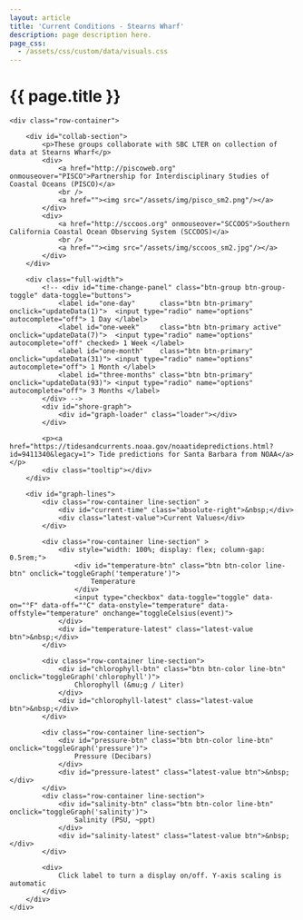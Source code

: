 ```yaml
---
layout: article
title: 'Current Conditions - Stearns Wharf'
description: page description here.
page_css:
  - /assets/css/custom/data/visuals.css
---
```


<div id="graph-container">
    <h1>{{ page.title }}</h1>

    <div class="row-container">

        <div id="collab-section">
            <p>These groups collaborate with SBC LTER on collection of data at Stearns Wharf</p>
            <div>
                <a href="http://piscoweb.org" onmouseover="PISCO">Partnership for Interdisciplinary Studies of Coastal Oceans (PISCO)</a>
                <br />
                <a href=""><img src="/assets/img/pisco_sm2.png"/></a>
            </div>
            <div>
                <a href="http://sccoos.org" onmouseover="SCCOOS">Southern California Coastal Ocean Observing System (SCCOOS)</a>
                <br />
                <a href=""><img src="/assets/img/sccoos_sm2.jpg"/></a>
            </div>
        </div>

        <div class="full-width">
            <!-- <div id="time-change-panel" class="btn-group btn-group-toggle" data-toggle="buttons">
                <label id="one-day"      class="btn btn-primary"        onclick="updateData(1)">  <input type="radio" name="options" autocomplete="off"> 1 Day </label>
                <label id="one-week"     class="btn btn-primary active" onclick="updateData(7)">  <input type="radio" name="options" autocomplete="off" checked> 1 Week </label>
                <label id="one-month"    class="btn btn-primary"        onclick="updateData(31)"> <input type="radio" name="options" autocomplete="off"> 1 Month </label>
                <label id="three-months" class="btn btn-primary"        onclick="updateData(93)"> <input type="radio" name="options" autocomplete="off"> 3 Months </label>
            </div> -->
            <div id="shore-graph">
                <div id="graph-loader" class="loader"></div>
            </div>

            <p><a href="https://tidesandcurrents.noaa.gov/noaatidepredictions.html?id=9411340&legacy=1"> Tide predictions for Santa Barbara from NOAA</a></p>
            <div class="tooltip"></div>
        </div>

        <div id="graph-lines">
            <div class="row-container line-section" >
                <div id="current-time" class="absolute-right">&nbsp;</div>
                <div class="latest-value">Current Values</div>
            </div>

            <div class="row-container line-section" >
                <div style="width: 100%; display: flex; column-gap: 0.5rem;">
                    <div id="temperature-btn" class="btn btn-color line-btn" onclick="toggleGraph('temperature')">
                        Temperature
                    </div>
                    <input type="checkbox" data-toggle="toggle" data-on="°F" data-off="°C" data-onstyle="temperature" data-offstyle="temperature" onchange="toggleCelsius(event)">
                </div>
                <div id="temperature-latest" class="latest-value btn">&nbsp;</div>
            </div>

            <div class="row-container line-section">
                <div id="chlorophyll-btn" class="btn btn-color line-btn" onclick="toggleGraph('chlorophyll')">
                    Chlorophyll (&mu;g / Liter)
                </div>
                <div id="chlorophyll-latest" class="latest-value btn">&nbsp;</div>
            </div>

            <div class="row-container line-section">
                <div id="pressure-btn" class="btn btn-color line-btn" onclick="toggleGraph('pressure')">
                    Pressure (Decibars)
                </div>
                <div id="pressure-latest" class="latest-value btn">&nbsp;</div>
            </div>
            <div class="row-container line-section">
                <div id="salinity-btn" class="btn btn-color line-btn" onclick="toggleGraph('salinity')">
                    Salinity (PSU, ~ppt)
                </div>
                <div id="salinity-latest" class="latest-value btn">&nbsp;</div>
            </div>

            <div>
                Click label to turn a display on/off. Y-axis scaling is automatic
            </div>
        </div>
    </div>
</div>

<script src="https://code.highcharts.com/stock/highstock.js"></script>
<script src="https://d3js.org/d3.v5.min.js"></script>
<script src="/assets/js/shore_graph.js"/></script>
